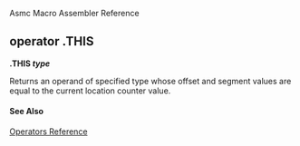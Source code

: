 Asmc Macro Assembler Reference

## operator .THIS

**.THIS _type_**


Returns an operand of specified type whose offset and segment values are equal to the current location counter value.

#### See Also

[Operators Reference](readme.md)